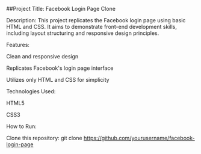 ##Project Title: Facebook Login Page Clone

Description: This project replicates the Facebook login page using basic HTML and CSS. It aims to demonstrate front-end development skills, including layout structuring and responsive design principles.

Features:

Clean and responsive design

Replicates Facebook's login page interface

Utilizes only HTML and CSS for simplicity

Technologies Used:

HTML5

CSS3

How to Run:

Clone this repository: 
git clone https://github.com/yourusername/facebook-login-page

